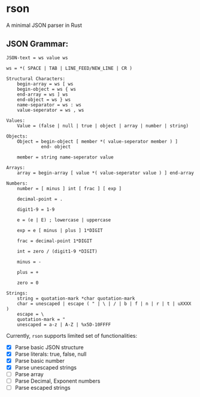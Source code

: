 # rson
A minimal JSON parser in Rust

## JSON Grammar:

    JSON-text = ws value ws
    
    ws = *( SPACE | TAB | LINE_FEED/NEW_LINE | CR )
    
    Structural Characters:
        begin-array = ws [ ws
        begin-object = ws { ws
        end-array = ws ] ws
        end-object = ws } ws
        name-separator = ws : ws
        value-seperator = ws , ws
    
    Values:
        Value = (false | null | true | object | array | number | string)

    Objects:
        Object = begin-object [ member *( value-seperator member ) ]
                 end- object

        member = string name-seperator value

    Arrays:
        array = begin-array [ value *( value-seperator value ) ] end-array

    Numbers:
        number = [ minus ] int [ frac ] [ exp ]

        decimal-point = .

        digit1-9 = 1-9

        e = (e | E) ; lowercase | uppercase

        exp = e [ minus | plus ] 1*DIGIT

        frac = decimal-point 1*DIGIT

        int = zero / (digit1-9 *DIGIT)

        minus = -

        plus = +

        zero = 0

    Strings:
        string = quotation-mark *char quotation-mark
        char = unescaped | escape ( " | \ | / | b | f | n | r | t | uXXXX )
        escape = \
        quotation-mark = "
        unescaped = a-z | A-Z | %x5D-10FFFF

Currently, `rson` supports limited set of functionalities:  
- [x] Parse basic JSON structure
- [x] Parse literals: true, false, null
- [x] Parse basic number
- [x] Parse unescaped strings
- [ ] Parse array
- [ ] Parse Decimal, Exponent numbers
- [ ] Parse escaped strings
